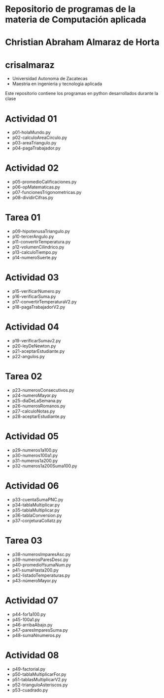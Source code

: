 # Repositorio de programas de la materia de Computación aplicada

# Christian Abraham Almaraz de Horta
# crisalmaraz
- Universidad Autonoma de Zacatecas
- Maestria en ingenieria y tecnologia aplicada

Este repositorio contiene los programas en python desarrollados durante la clase

# Actividad 01
- p01-holaMundo.py
- p02-calculoAreaCirculo.py
- p03-areaTriangulo.py
- p04-pagaTrabajador.py

# Actividad 02
- p05-promedioCalificaciones.py
- p06-opMatematicas.py
- p07-funcionesTrigonometricas.py
- p08-dividirCifras.py

# Tarea 01
- p09-hipotenusaTriangulo.py
- p10-tercerAngulo.py
- p11-convertirTemperatura.py
- p12-volumenCilindrico.py
- p13-calculoTiempo.py
- p14-numeroSuerte.py

# Actividad 03

- p15-verificarNumero.py
- p16-verificarSuma.py
- p17-convertirTemperaturaV2.py
- p18-pagaTrabajadorV2.py

# Actividad 04
- p19-verificarSumav2.py
- p20-leyDeNewton.py
- p21-aceptarEstudiante.py
- p22-angulos.py

# Tarea 02
- p23-numerosConsecutivos.py
- p24-numeroMayor.py
- p25-diaDeLaSemana.py
- p26-numerosRomanos.py
- p27-calculoNotas.py
- p28-aceptarEstudiante.py

# Actividad 05
- p29-numeros1a100.py
- p30-numeros100a1.py
- p31-numeros1a200.py
- p32-numeros1a200Suma100.py

# Actividad 06
- p33-cuentaSumaPNC.py
- p34-tablaMultiplicar.py
- p35-tablaMultiplicar.py
- p36-tablaConversion.py
- p37-conjeturaCollatz.py

# Tarea 03
- p38-numerosImparesAsc.py
- p39-numerosParesDesc.py
- p40-promedioYsumaNum.py
- p41-sumaHasta200.py
- p42-listadoTemperaturas.py
- p43-númeroMayor.py

# Actividad 07
- p44-for1a100.py
- p45-100a1.py
- p46-arribaAbajo.py
- p47-paresImparesSuma.py
- p48-sumaNnumeros.py

# Actividad 08
- p49-factorial.py
- p50-tablaMultiplicarFor.py
- p51-tablasMultiplicarV2.py
- p52-trianguloAsteriscos.py
- p53-cuadrado.py

